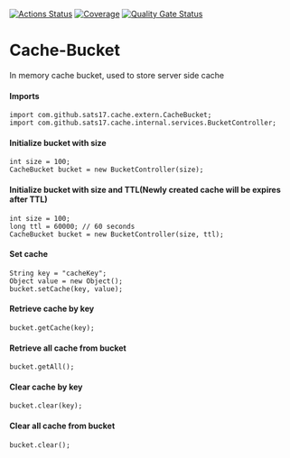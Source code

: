 [![Actions Status](https://github.com/sats17/Cache-Bucket/workflows/release/badge.svg)](https://github.com/sats17/Cache-Bucket/actions)
[![Coverage](https://sonarcloud.io/api/project_badges/measure?project=Cache-Bucket&metric=coverage)](https://sonarcloud.io/dashboard?id=Cache-Bucket)
[![Quality Gate Status](https://sonarcloud.io/api/project_badges/measure?project=Cache-Bucket&metric=alert_status)](https://sonarcloud.io/dashboard?id=Cache-Bucket)


# Cache-Bucket
In memory cache bucket, used to store server side cache
<br>

#### Imports
```
import com.github.sats17.cache.extern.CacheBucket;
import com.github.sats17.cache.internal.services.BucketController;
```

#### Initialize bucket with size
```
int size = 100;
CacheBucket bucket = new BucketController(size);
```
#### Initialize bucket with size and TTL(Newly created cache will be expires after TTL)
```
int size = 100;
long ttl = 60000; // 60 seconds
CacheBucket bucket = new BucketController(size, ttl);
```
#### Set cache
```
String key = "cacheKey";
Object value = new Object();
bucket.setCache(key, value);
```
#### Retrieve cache by key
```
bucket.getCache(key);
```
#### Retrieve all cache from bucket
```
bucket.getAll();
```
#### Clear cache by key
```
bucket.clear(key);
```
#### Clear all cache from bucket
```
bucket.clear();
```
